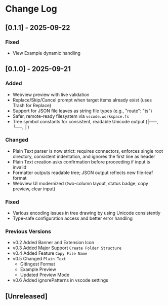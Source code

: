 # Change Log

## [0.1.1] - 2025-09-22

### Fixed

- View Example dynamic handling

## [0.1.0] - 2025-09-21

### Added

- Webview preview with live validation
- Replace/Skip/Cancel prompt when target items already exist (uses Trash for Replace)
- Support for JSON file leaves as string file types (e.g., "route": "ts")
- Safer, remote-ready filesystem via `vscode.workspace.fs`
- Tree symbol constants for consistent, readable Unicode output (├──, └──, │)

### Changed

- Plain Text parser is now strict: requires connectors, enforces single root directory, consistent indentation, and ignores the first line as header
- Plain Text creation asks confirmation before proceeding if input is invalid
- Formatter outputs readable tree; JSON output reflects new file-leaf format
- Webview UI modernized (two-column layout, status badge, copy preview, clear input)

### Fixed

- Various encoding issues in tree drawing by using Unicode consistently
- Type-safe configuration access and better error handling

### Previous Versions

- v0.2 Added Banner and Extension Icon
- v0.3 Added Major Support `Create Folder Structure`
- v0.4 Added Feature `Copy File Name`
- v0.5 Changed `Plain Text`
    - GitIngest Format
    - Example Preview
    - Updated Preview Mode
- v0.6 Added ignorePatterns in vscode settings

## [Unreleased]
